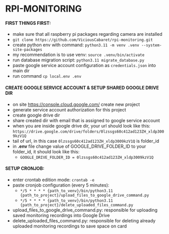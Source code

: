 # RPI-MONITORING

#### FIRST THINGS FIRST:
- make sure that all raspberry pi packages regarding camera are installed
- `git clone https://github.com/ViciousCabaret/rpi-monitoring.git`
- create python env with command: `python3.11 -m venv .venv --system-site-packages` 
- my recommendation is to use venv: `source .venv/bin/activate`
- run database migration script: `python3.11 migrate_database.py`
- paste google service account configuration as `credentials.json` into main dir
- run command `cp local.env .env`

#### CREATE GOOGLE SERVICE ACCOUNT & SETUP SHARED GOOGLE DRIVE DIR
- on site https://console.cloud.google.com/ create new project
- generate service account authorization for this project
- create google drive dir
- share created dir with email that is assigned to google service account
- when you are inside google drive dir, your url should look like this: `https://drive.google.com/drive/folders/0lzssgs60c412ad123ZH_xldp3009kzV1Q`
- tail of url, in this case `0lzssgs60c412ad123ZH_xldp3009kzV1Q` is folder_id
- in **.env** file change value of GOOGLE_DRIVE_FOLDER_ID to your folder_id, it should look like this:
  - `GOOGLE_DRIVE_FOLDER_ID = 0lzssgs60c412ad123ZH_xldp3009kzV1Q`

#### SETUP CRONJOB:
- enter crontab edition mode: `crontab -e`
- paste cronjob configuration (every 5 minutes):
  - `*/5 * * * * {path_to_venv}/bin/python3.11 {path_to_project}/upload_files_to_google_drive_command.py`
  - `*/5 * * * * {path_to_venv}/bin/python3.11 {path_to_project}/delete_uploaded_files_command.py`
- upload_files_to_google_drive_command.py: responsible for uploading saved monitoring recordings into Google Drive
- delete_uploaded_files_command.py: responsible for deleting already uploaded monitoring recordings to save space on card
  